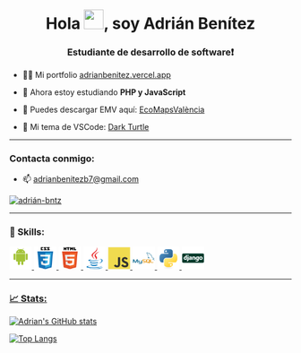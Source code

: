 <h1 align="center">Hola <img width="35" height="35" src="https://raw.githubusercontent.com/iampavangandhi/iampavangandhi/master/gifs/Hi.gif">, soy Adrián Benítez</h1>
<h3 align="center">Estudiante de desarrollo de software❗</h3>


- 👨‍💻 Mi portfolio [adrianbenitez.vercel.app](https://adrianbenitez.vercel.app/)

- 🌱 Ahora estoy estudiando **PHP y JavaScript**

- 📱 Puedes descargar EMV aquí: [EcoMapsValència](https://ecomaps-valencia.uptodown.com/android)

- 🎨 Mi tema de VSCode: [Dark Turtle](https://marketplace.visualstudio.com/items?itemName=AdrianBenitez.DarkTurtle) 

---

<h3 align="left">Contacta conmigo:</h3>

  - 📫 adrianbenitezb7@gmail.com

<p align="left">
<a href="https://linkedin.com/in/adrián-bntz" target="blank"><img align="center" src="https://raw.githubusercontent.com/rahuldkjain/github-profile-readme-generator/master/src/images/icons/Social/linked-in-alt.svg" alt="adrián-bntz" height="30" width="40" /></a>
</p>

---

<h3 align="left">💪 Skills:</h3>
<p align="left"> <a href="https://developer.android.com" target="_blank" rel="noreferrer"> <img src="https://raw.githubusercontent.com/devicons/devicon/master/icons/android/android-original-wordmark.svg" alt="android" width="40" height="40"/> </a> <a href="https://www.w3schools.com/css/" target="_blank" rel="noreferrer"> <img src="https://raw.githubusercontent.com/devicons/devicon/master/icons/css3/css3-original-wordmark.svg" alt="css3" width="40" height="40"/> </a> <a href="https://www.w3.org/html/" target="_blank" rel="noreferrer"> <img src="https://raw.githubusercontent.com/devicons/devicon/master/icons/html5/html5-original-wordmark.svg" alt="html5" width="40" height="40"/> </a> <a href="https://www.java.com" target="_blank" rel="noreferrer"> <img src="https://raw.githubusercontent.com/devicons/devicon/master/icons/java/java-original.svg" alt="java" width="40" height="40"/> </a> <a href="https://developer.mozilla.org/en-US/docs/Web/JavaScript" target="_blank" rel="noreferrer"> <img src="https://raw.githubusercontent.com/devicons/devicon/master/icons/javascript/javascript-original.svg" alt="javascript" width="40" height="40"/> </a> <a href="https://www.mysql.com/" target="_blank" rel="noreferrer"> <img src="https://raw.githubusercontent.com/devicons/devicon/master/icons/mysql/mysql-original-wordmark.svg" alt="mysql" width="40" height="40"/> </a> <a href="https://www.python.org" target="_blank" rel="noreferrer"> <img src="https://raw.githubusercontent.com/devicons/devicon/master/icons/python/python-original.svg" alt="python" width="40" height="40"/> </a>
<a href="https://www.djangoproject.com/" target="_blank"> <img src="https://raw.githubusercontent.com/devicons/devicon/9f4f5cdb393299a81125eb5127929ea7bfe42889/icons/django/django-original.svg" alt="django" width="40" height="40"/>
</p>


---

<h3 align="left">📈 Stats:</h3>

![Adrian's GitHub stats](https://github-readme-stats.vercel.app/api?username=adriib38&hide=contribs,prs&theme=dracula)

![Top Langs](https://github-readme-stats.vercel.app/api/top-langs/?username=adriib38&theme=dracula)

